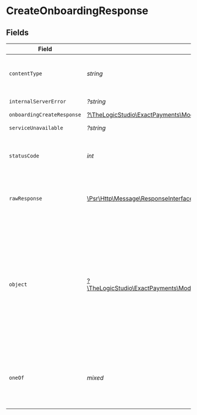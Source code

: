 # CreateOnboardingResponse


## Fields

| Field                                                                                                                                                                                            | Type                                                                                                                                                                                             | Required                                                                                                                                                                                         | Description                                                                                                                                                                                      |
| ------------------------------------------------------------------------------------------------------------------------------------------------------------------------------------------------ | ------------------------------------------------------------------------------------------------------------------------------------------------------------------------------------------------ | ------------------------------------------------------------------------------------------------------------------------------------------------------------------------------------------------ | ------------------------------------------------------------------------------------------------------------------------------------------------------------------------------------------------ |
| `contentType`                                                                                                                                                                                    | *string*                                                                                                                                                                                         | :heavy_check_mark:                                                                                                                                                                               | HTTP response content type for this operation                                                                                                                                                    |
| `internalServerError`                                                                                                                                                                            | *?string*                                                                                                                                                                                        | :heavy_minus_sign:                                                                                                                                                                               | **Internal Server Error**<br/>                                                                                                                                                                   |
| `onboardingCreateResponse`                                                                                                                                                                       | [?\TheLogicStudio\ExactPayments\Models\Shared\OnboardingCreateResponse](../../Models/Shared/OnboardingCreateResponse.md)                                                                         | :heavy_minus_sign:                                                                                                                                                                               | **Created**                                                                                                                                                                                      |
| `serviceUnavailable`                                                                                                                                                                             | *?string*                                                                                                                                                                                        | :heavy_minus_sign:                                                                                                                                                                               | **Service Unavailable**<br/>                                                                                                                                                                     |
| `statusCode`                                                                                                                                                                                     | *int*                                                                                                                                                                                            | :heavy_check_mark:                                                                                                                                                                               | HTTP response status code for this operation                                                                                                                                                     |
| `rawResponse`                                                                                                                                                                                    | [\Psr\Http\Message\ResponseInterface](https://www.php-fig.org/psr/psr-7/#33-psrhttpmessageresponseinterface)                                                                                     | :heavy_check_mark:                                                                                                                                                                               | Raw HTTP response; suitable for custom response parsing                                                                                                                                          |
| `object`                                                                                                                                                                                         | [?\TheLogicStudio\ExactPayments\Models\Operations\CreateOnboardingResponseBody](../../Models/Operations/CreateOnboardingResponseBody.md)                                                         | :heavy_minus_sign:                                                                                                                                                                               | **Not Found**\<br/>\<br/>When you'll get `404 Not Found` response:<br/>- The default Workflow doesn't exist.<br/>- The system token associated to the Workflow doesn't exist.<br/>- The Organization doesn't exist.<br/> |
| `oneOf`                                                                                                                                                                                          | *mixed*                                                                                                                                                                                          | :heavy_minus_sign:                                                                                                                                                                               | **Bad Request**\<br/>\<br/>The request body contains a malformed request or is incomplete.<br/>                                                                                                  |